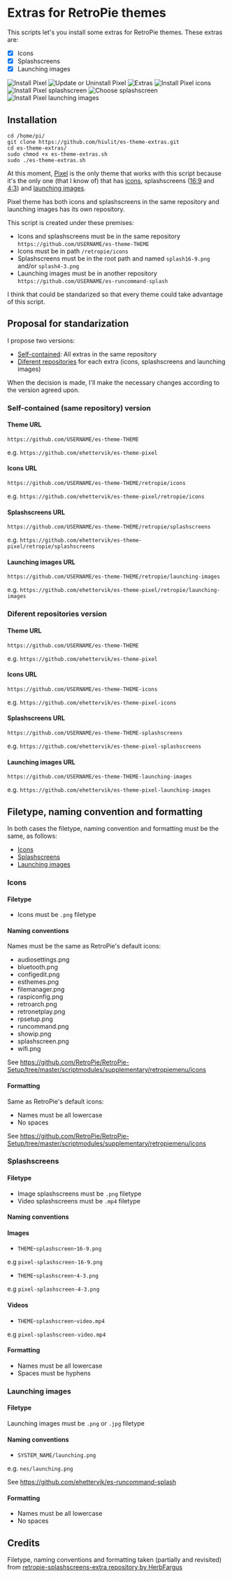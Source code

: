 # Extras for RetroPie themes

This scripts let's you install some extras for RetroPie themes. These extras are:

* [x] Icons
* [x] Splashscreens
* [x] Launching images

![Install Pixel](example-images/example-01.jpg "Install Pixel")
![Update or Uninstall Pixel](example-images/example-02.jpg "Update or Uninstall Pixel")
![Extras](example-images/example-03.jpg "Extras")
![Install Pixel icons](example-images/example-04.jpg "Install Pixel icons")
![Install Pixel splashscreen](example-images/example-05.jpg "Install Pixel splashscreen")
![Choose splashscreen](example-images/example-06.jpg "Choose splashscreen")
![Install Pixel launching images](example-images/example-07.jpg "Install Pixel launching images")

## Installation

```
cd /home/pi/
git clone https://github.com/hiulit/es-theme-extras.git
cd es-theme-extras/
sudo chmod +x es-theme-extras.sh
sudo ./es-theme-extras.sh
```

At this moment, [Pixel](https://github.com/ehettervik/es-theme-pixel) is the only theme that works with this script because it's the only one (that I know of) that has [icons](https://github.com/ehettervik/es-theme-pixel/tree/master/retropie/icons), splashscreens ([16:9](https://github.com/ehettervik/es-theme-pixel/blob/master/splash16-9.png) and [4:3](https://github.com/ehettervik/es-theme-pixel/blob/master/splash4-3.png)) and [launching images](https://github.com/ehettervik/es-runcommand-splash).

Pixel theme has both icons and splashscreens in the same repository and launching images has its own repository.

This script is created under these premises:

* Icons and splashscreens must be in the same repository `https://github.com/USERNAME/es-theme-THEME`
* Icons must be in path `/retropie/icons`
* Splashscreens must be in the root path and named `splash16-9.png` and/or `splash4-3.png`
* Launching images must be in another repository `https://github.com/USERNAME/es-runcommand-splash`

I think that could be standarized so that every theme could take advantage of this script.

## Proposal for standarization

I propose two versions:

* [Self-contained](#self-contained-same-repository-version): All extras in the same repository
* [Diferent repositories](#diferent-repositories-version) for each extra (icons, splashscreens and launching images)

When the decision is made, I'll make the necessary changes according to the version agreed upon.

### Self-contained (same repository) version

#### Theme URL

`https://github.com/USERNAME/es-theme-THEME`

e.g. `https://github.com/ehettervik/es-theme-pixel`

#### Icons URL

`https://github.com/USERNAME/es-theme-THEME/retropie/icons`

e.g. `https://github.com/ehettervik/es-theme-pixel/retropie/icons`

#### Splashscreens URL

`https://github.com/USERNAME/es-theme-THEME/retropie/splashscreens`

e.g. `https://github.com/ehettervik/es-theme-pixel/retropie/splashscreens`

#### Launching images URL

`https://github.com/USERNAME/es-theme-THEME/retropie/launching-images`

e.g. `https://github.com/ehettervik/es-theme-pixel/retropie/launching-images`

### Diferent repositories version

#### Theme URL

`https://github.com/USERNAME/es-theme-THEME`

e.g. `https://github.com/ehettervik/es-theme-pixel`

#### Icons URL

`https://github.com/USERNAME/es-theme-THEME-icons`

e.g. `https://github.com/ehettervik/es-theme-pixel-icons`

#### Splashscreens URL

`https://github.com/USERNAME/es-theme-THEME-splashscreens`

e.g. `https://github.com/ehettervik/es-theme-pixel-splashscreens`

#### Launching images URL

`https://github.com/USERNAME/es-theme-THEME-launching-images`

e.g. `https://github.com/ehettervik/es-theme-pixel-launching-images`

## Filetype, naming convention and formatting

In both cases the filetype, naming convention and formatting must be the same, as follows:

* [Icons](#icons)
* [Splashscreens](#splashscreens)
* [Launching images](#launching-images)

### Icons

#### Filetype

* Icons must be `.png` filetype

#### Naming conventions

Names must be the same as RetroPie's default icons:

* audiosettings.png
* bluetooth.png
* configedit.png
* esthemes.png
* filemanager.png
* raspiconfig.png
* retroarch.png
* retronetplay.png
* rpsetup.png
* runcommand.png
* showip.png
* splashscreen.png
* wifi.png

See https://github.com/RetroPie/RetroPie-Setup/tree/master/scriptmodules/supplementary/retropiemenu/icons

#### Formatting

Same as RetroPie's default icons:

* Names must be all lowercase
* No spaces

See https://github.com/RetroPie/RetroPie-Setup/tree/master/scriptmodules/supplementary/retropiemenu/icons

### Splashscreens

#### Filetype

* Image splashscreens must be `.png` filetype
* Video splashscreens must be `.mp4` filetype

#### Naming conventions

#### Images

* `THEME`-`splashscreen`-`16-9.png`

e.g `pixel-splashscreen-16-9.png`

* `THEME`-`splashscreen`-`4-3.png`

e.g `pixel-splashscreen-4-3.png`

#### Videos

* `THEME`-`splashscreen`-`video.mp4`

e.g `pixel-splashscreen-video.mp4`

#### Formatting

* Names must be all lowercase
* Spaces must be hyphens

### Launching images

#### Filetype

Launching images must be `.png` or `.jpg` filetype

#### Naming conventions

* `SYSTEM_NAME/launching.png`

e.g. `nes/launching.png`

See https://github.com/ehettervik/es-runcommand-splash

#### Formatting

* Names must be all lowercase
* No spaces

## Credits

Filetype, naming conventions and formatting taken (partially and revisited) from [ retropie-splashscreens-extra repository by HerbFargus](https://github.com/HerbFargus/retropie-splashscreens-extra/blob/master/README.md)

